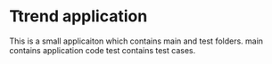# Ttrend application

This is a small applicaiton which contains main and test folders. 
main contains application code
test contains test cases. 
